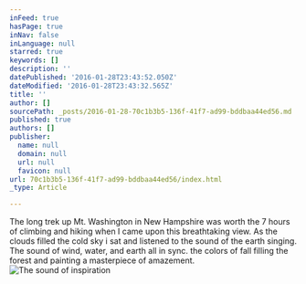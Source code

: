 ```yaml
---
inFeed: true
hasPage: true
inNav: false
inLanguage: null
starred: true
keywords: []
description: ''
datePublished: '2016-01-28T23:43:52.050Z'
dateModified: '2016-01-28T23:43:32.565Z'
title: ''
author: []
sourcePath: _posts/2016-01-28-70c1b3b5-136f-41f7-ad99-bddbaa44ed56.md
published: true
authors: []
publisher:
  name: null
  domain: null
  url: null
  favicon: null
url: 70c1b3b5-136f-41f7-ad99-bddbaa44ed56/index.html
_type: Article

---
```

The long trek up Mt. Washington in New Hampshire was worth the 7 hours of climbing and hiking when I came upon this breathtaking view.  As the clouds filled the cold sky i sat and listened to the sound of the earth singing.   The sound of wind, water, and earth all in sync.  the colors of fall filling the forest and painting a masterpiece of amazement.
![The sound of inspiration](https://s3-us-west-2.amazonaws.com/the-grid-img/p/c247c74af75b8bd57a056e8966eed3cf40a9f000.jpg)